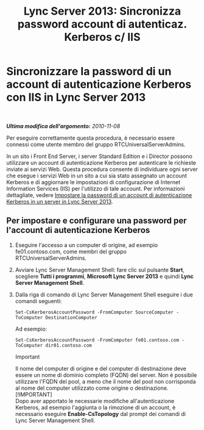 ﻿---
title: "Lync Server 2013: Sincronizza password account di autenticaz. Kerberos c/ IIS"
TOCTitle: Sincronizzare la password di un account di autenticazione Kerberos con IIS
ms:assetid: 05925a66-2684-4c1b-adfa-69bd0da1bf38
ms:mtpsurl: https://technet.microsoft.com/it-it/library/Gg398107(v=OCS.15)
ms:contentKeyID: 49299558
ms.date: 08/24/2015
mtps_version: v=OCS.15
ms.translationtype: HT
---

# Sincronizzare la password di un account di autenticazione Kerberos con IIS in Lync Server 2013

 

_**Ultima modifica dell'argomento:** 2010-11-08_

Per eseguire correttamente questa procedura, è necessario essere connessi come utente membro del gruppo RTCUniversalServerAdmins.

In un sito i Front End Server, i server Standard Edition e i Director possono utilizzare un account di autenticazione Kerberos per autenticare le richieste inviate ai servizi Web. Questa procedura consente di individuare ogni server che esegue i servizi Web in un sito a cui sia stato assegnato un account Kerberos e di aggiornare le impostazioni di configurazione di Internet Information Services (IIS) per l'utilizzo di tale account. Per informazioni dettagliate, vedere [Impostare la password di un account di autenticazione Kerberos in un server in Lync Server 2013](lync-server-2013-set-a-kerberos-authentication-account-password-on-a-server.md).

## Per impostare e configurare una password per l'account di autenticazione Kerberos

1.  Eseguire l'accesso a un computer di origine, ad esempio fe01.contoso.com, come membri del gruppo RTCUniversalServerAdmins.

2.  Avviare Lync Server Management Shell: fare clic sul pulsante **Start**, scegliere **Tutti i programmi**, **Microsoft Lync Server 2013** e quindi **Lync Server Management Shell**.

3.  Dalla riga di comando di Lync Server Management Shell eseguire i due comandi seguenti:
    
        Set-CsKerberosAccountPassword -FromComputer SourceComputer -ToComputer DestinationComputer
    
    Ad esempio:
    
        Set-CsKerberosAccountPassword -FromComputer fe01.contoso.com -ToComputer dir01.contoso.com
    
    > [!IMPORTANT]  
    > Il nome del computer di origine e del computer di destinazione deve essere un nome di dominio completo (FQDN) del server. Non è possibile utilizzare l'FQDN del pool, a meno che il nome del pool non corrisponda al nome del computer utilizzato come origine o destinazione.    
    > [!IMPORTANT]  
    > Dopo aver apportato le necessarie modifiche all'autenticazione Kerberos, ad esempio l'aggiunta o la rimozione di un account, è necessario eseguire <strong>Enable-CsTopology</strong> dal prompt dei comandi di Lync Server Management Shell.
